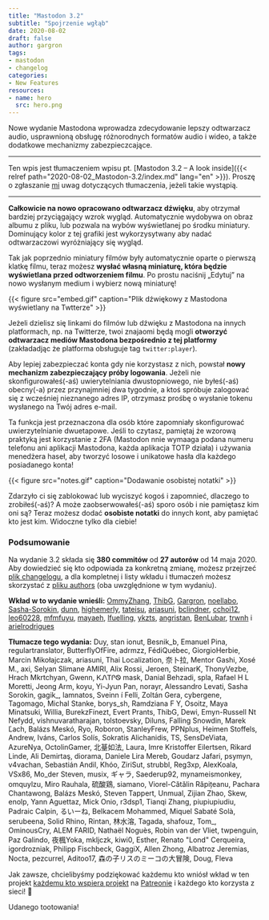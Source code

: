 ```yaml
---
title: "Mastodon 3.2"
subtitle: "Spojrzenie wgłąb"
date: 2020-08-02
draft: false
author: gargron
tags:
- mastodon
- changelog
categories:
- New Features
resources:
- name: hero
  src: hero.png
---
```


Nowe wydanie Mastodona wprowadza zdecydowanie lepszy odtwarzacz audio, usprawnioną obsługę różnorodnych formatów audio i wideo, a także dodatkowe mechanizmy zabezpieczcające.<!-- more -->

***

Ten wpis jest tłumaczeniem wpisu pt. [Mastodon 3.2 – A look inside]({{< relref path="2020-08-02_Mastodon-3.2/index.md" lang="en" >}}). Proszę o zgłaszanie [mi](https://mstdn.io/@mkljczk) uwag dotyczących tłumaczenia, jeżeli takie wystąpią.

***

**Całkowicie na nowo opracowano odtwarzacz dźwięku**, aby otrzymał bardziej przyciągający wzrok wygląd. Automatycznie wydobywa on obraz albumu z pliku, lub pozwala na wybów wyświetlanej po środku miniatury. Dominujący kolor z tej grafiki jest wykorzysytwany aby nadać odtwarzaczowi wyróżniający się wygląd.

Tak jak poprzednio miniatury filmów były automatycznie oparte o pierwszą klatkę filmu, teraz możesz **wysłać własną miniaturę, która będzie wyświetlana przed odtworzeniem filmu**. Po prostu naciśnij „Edytuj” na nowo wysłanym medium i wybierz nową miniaturę!

{{< figure src="embed.gif" caption="Plik dźwiękowy z Mastodona wyświetlany na Twtterze" >}}

Jeżeli dzielisz się linkami do filmów lub dźwięku z Mastodona na innych platformach, np. na Twitterze, twoi znajaomi będą mogli **otworzyć odtwarzacz mediów Mastodona bezpośrednio z tej platformy** (zakładadjąc że platforma obsługuje tag `twitter:player`).

Aby lepiej zabezpieczać konta gdy nie korzystasz z nich, powstał **nowy mechanizm zabezpieczający próby logowania**. Jeżeli nie skonfigurowałeś(-aś) uwierytelniania dwustopniowego, nie byłeś(-aś) obecny(-a) przez przynajmniej dwa tygodnie, a ktoś spróbuje zalogować się z wcześniej nieznanego adres IP, otrzymasz prośbę o wysłanie tokenu wysłanego na Twój adres e-mail.

Ta funkcja jest przeznaczona dla osób które zapomniały skonfigurować uwierzytelnianie dwuetapowe. Jeśli to czytasz, pamiętaj że wzorową praktyką jest korzystanie z 2FA (Mastodon nnie wymaaga podana numeru telefonu ani aplikacji Mastodona, każda aplikacja TOTP działa) i używania menedżera haseł, aby tworzyć losowe i unikatowe hasła dla każdego posiadanego konta!

{{< figure src="notes.gif" caption="Dodawanie osobistej notatki" >}}

Zdarzyło ci się zablokować lub wyciszyć kogoś i zapomnieć, dlaczego to zrobiłeś(-aś)? A może zaobserwowałeś(-aś) sporo osób i nie pamiętasz kim oni są? Teraz możesz dodać **osobiste notatki** do innych kont, aby pamiętać kto jest kim. Widoczne tylko dla ciebie!

### Podsumowanie
Na wydanie 3.2 składa się **380 commitów** od **27 autorów** od 14 maja 2020. Aby dowiedzieć się kto odpowiada za konkretną zmianę, możesz przejrzeć [plik changelogu](https://github.com/tootsuite/mastodon/blob/v3.2.0/CHANGELOG.md), a dla kompletnej i listy wkładu i tłumaczeń możesz skorzystać z [pliku authors](https://github.com/tootsuite/mastodon/blob/v3.2.0/AUTHORS.md) (oba uwzględnione w tym wydaniu).

**Wkład w to wydanie wnieśli:** [OmmyZhang](https://github.com/OmmyZhang), [ThibG](https://github.com/ThibG), [Gargron](https://github.com/Gargron), [noellabo](https://github.com/noellabo), [Sasha-Sorokin](https://github.com/Sasha-Sorokin), [dunn](https://github.com/dunn), [highemerly](https://github.com/highemerly), [tateisu](https://github.com/tateisu), [ariasuni](https://github.com/ariasuni), [bclindner](https://github.com/bclindner), [cchoi12](https://github.com/cchoi12), [leo60228](https://github.com/leo60228), [mfmfuyu](https://github.com/mfmfuyu), [mayaeh](https://github.com/mayaeh), [lfuelling](https://github.com/lfuelling), [ykzts](https://github.com/ykzts), [angristan](https://github.com/angristan), [BenLubar](https://github.com/BenLubar), [trwnh](https://github.com/trwnh) i [arielrodrigues](https://github.com/arielrodrigues)

**Tłumacze tego wydania:** Duy, stan ionut, Besnik_b, Emanuel Pina, regulartranslator, ButterflyOfFire, adrmzz, FédiQuébec, GiorgioHerbie, Marcin Mikołajczak, ariasuni, Thai Localization, 奈卜拉, Mentor Gashi, Xosé M., axi, Selyan Slimane AMIRI, Alix Rossi, Jeroen, SteinarK, ThonyVezbe, Hrach Mkrtchyan, Gwenn, ᏦᏁᎢᎵᏫ mask, Danial Behzadi, spla, Rafael H L Moretti, Jeong Arm, koyu, Yi-Jyun Pan, norayr, Alessandro Levati, Sasha Sorokin, gagik_, lamnatos, Sveinn í Felli, Zoltán Gera, cybergene, Tagomago, Michal Stanke, borys_sh, Ramdziana F Y, Osoitz, Maya Minatsuki, Willia, BurekzFinezt, Evert Prants, ThibG, Dewi, Emyn-Russell Nt Nefydd, vishnuvaratharajan, tolstoevsky, Diluns, Falling Snowdin, Marek Ľach, Balázs Meskó, Ryo, Roboron, StanleyFrew, PPNplus, Heimen Stoffels, Andrew, Iváns, Carlos Solís, Sokratis Alichanidis, TS, SensDeViata, AzureNya, OctolinGamer, 北䑓如法, Laura, Imre Kristoffer Eilertsen, Rikard Linde, Ali Demirtaş, diorama, Daniele Lira Mereb, Goudarz Jafari, psymyn, v4vachan, Sebastián Andil, Khóo, ZiriSut, strubbl, Reg3xp, AlexKoala, VSx86, Mo_der Steven, musix, ギャラ, Saederup92, mynameismonkey, omquylzu, Miro Rauhala, 硫酸鶏, siamano, Viorel-Cătălin Răpițeanu, Pachara Chantawong, Balázs Meskó, Steven Tappert, Unmual, Zijian Zhao, Skew, enolp, Yann Aguettaz, Mick Onio, r3dsp1, Tianqi Zhang, piupiupiudiu, Padraic Calpin, るいーね, Belkacem Mohammed, Miquel Sabaté Solà, serubeena, Solid Rhino, Rintan, 林水溶, Tagada, shafouz, Tom_, OminousCry, ALEM FARID, Nathaël Noguès, Robin van der Vliet, twpenguin, Paz Galindo, 夜楓Yoka, mkljczk, kiwi0, Esther, Renato "Lond" Cerqueira, igordrozniak, Philipp Fischbeck, GaggiX, Allen Zhong, Albatroz Jeremias, Nocta, pezcurrel, Aditoo17, 森の子リスのミーコの大冒険, Doug, Fleva

Jak zawsze, chcielibyśmy podziękować każdemu kto wniósł wkład w ten projekt [każdemu kto wspiera projekt][sponsors] na [Patreonie][patreon] i każdego kto korzysta z sieci! 🐘

[sponsors]: https://joinmastodon.org/sponsors
[patreon]: https://patreon.com/mastodon

Udanego tootowania!
